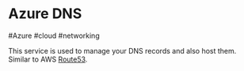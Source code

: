 # Azure DNS
#Azure #cloud #networking 

This service is used to manage your DNS records and also host them. Similar to AWS [Route53](-=%20AWS%20=-/--%20Networking%20--/Route53.md). 